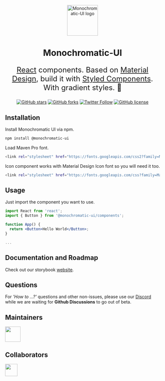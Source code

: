 <div align="center">
  <a href="https://monochromatic.surge.sh/" rel="noopener" target="_blank" rel="noopener noreferrer">
    <img 
      src="https://res.cloudinary.com/kaypacha/image/upload/v1593742285/monochromatic/logo/monochromatic.png"
      alt="Monochromatic-UI logo"
      width="100"
    />
  </a>
</div>

<h1 align="center">Monochromatic-UI</h1>

<div align="center">

<font size="5">

[React](https://reactjs.org/) components. Based on [Material Design](https://material.io/design/introduction/), build it with [Styled Components](https://styled-components.com/). With gradient styles. :art:

</font>

[![GitHub stars](https://img.shields.io/github/stars/ByeBye-Sama/monochromatic?color=94D5CD&logo=github&style=for-the-badge)](https://github.com/ByeBye-Sama/monochromatic/stargazers)
[![GitHub forks](https://img.shields.io/github/forks/ByeBye-Sama/monochromatic?color=5EC0B4&logo=github&style=for-the-badge)](https://github.com/ByeBye-Sama/monochromatic/network)
[![Twitter Follow](https://img.shields.io/twitter/follow/monochromaticui?color=29AC9C&label=Twitter&logo=twitter&logoColor=FFFFFF&style=for-the-badge)](https://twitter.com/intent/user?screen_name=monochromaticui)
[![GitHub license](https://img.shields.io/github/license/ByeBye-Sama/monochromatic?color=1E8175&style=for-the-badge)](https://github.com/ByeBye-Sama/monochromatic/blob/master/LICENSE)

</div>

## Installation

Install Monochromatic UI via npm.

```bash
npm install @monochromatic-ui
```

Load Maven Pro font.

```bash
<link rel="stylesheet" href="https://fonts.googleapis.com/css2?family=Maven+Pro:wght@400;500;600;700;800;900&display=swap"/>
```

Icon component works with Material Design Icon font so you will need it too.

```bash
<link rel="stylesheet" href="https://fonts.googleapis.com/css?family=Material+Icons|Material+Icons+Outlined"/>
```

## Usage

Just import the component you want to use.

```jsx
import React from 'react';
import { Button } from '@monochromatic-ui/components';

function App() {
  return <Button>Hello World</Button>;
}

...
```

## Documentation and Roadmap

Check out our storybook [website](https://monochromatic.surge.sh/).

## Questions

For _'How to ...?'_ questions and other non-issues, please use our [Discord](https://discord.gg/Pdmq5nG) while we are waiting for **Github Discussions** to go out of beta.

## Maintainers

<a href="https://github.com/ByeBye-Sama" target="_blank">
  <img width="50" src="https://avatars0.githubusercontent.com/u/19353687?s=460&u=5b414c11f7595ced350cbe720a3d7c2f14c6b0fa&v=4" />
</a>

## Collaborators

<a href="https://github.com/sklpcc" target="_blank">
  <img width="40" src="https://avatars3.githubusercontent.com/u/7380924?s=400&u=aae123b387dc046f7f354ab7b85b580af995fd52&v=4" />
</a>
